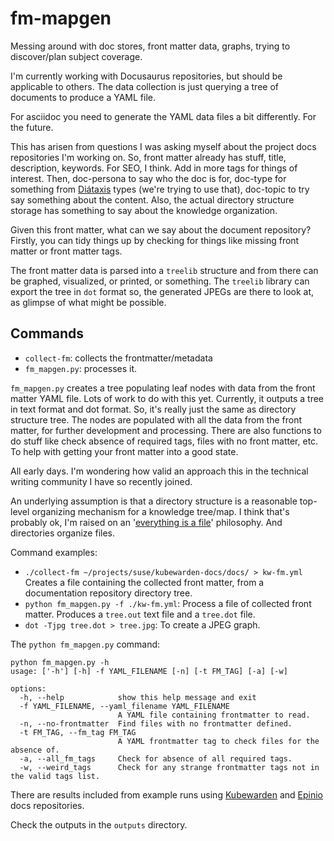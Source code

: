 # fm-mapgen

Messing around with doc stores, front matter data, graphs,
trying to discover/plan subject coverage.

I'm currently working with Docusaurus repositories,
but should be applicable to others.
The data collection is just querying a tree of documents to produce a YAML file.

For asciidoc you need to generate the YAML data files a bit differently.
For the future.

This has arisen from questions I was asking myself about the project docs repositories I'm working on.
So, front matter already has stuff, title, description, keywords.
For SEO, I think.
Add in more tags for things of interest.
Then, doc-persona to say who the doc is for,
doc-type for something from [Diátaxis](https://diataxis.fr) types (we're trying to use that),
doc-topic to try say something about the content.
Also, the actual directory structure storage has something to say about the knowledge organization.

Given this front matter, what can we say about the document repository? Firstly, you can tidy things up by checking for things like missing front matter or front matter tags.

The front matter data is parsed into a `treelib` structure and from there can be graphed, visualized, or printed, or something.
The `treelib` library can export the tree in `dot` format so, the generated JPEGs are there to look at, as glimpse of what might be possible.

## Commands

- `collect-fm`: collects the frontmatter/metadata
- `fm_mapgen.py`: processes it.

`fm_mapgen.py` creates a tree populating leaf nodes with data from the front matter YAML file.
Lots of work to do with this yet.
Currently, it outputs a tree in text format and dot format.
So, it's really just the same as directory structure tree.
The nodes are populated with all the data from the front matter, for
further development and processing.
There are also functions to do stuff like check absence of required tags,
files with no front matter, etc.
To help with getting your front matter into a good state.

All early days.
I'm wondering how valid an approach this in the technical writing community I have so recently joined.

An underlying assumption is that a directory structure is a reasonable
top-level organizing mechanism for a knowledge tree/map.
I think that's probably ok, I'm raised on an '[everything is a file](https://en.wikipedia.org/wiki/Everything_is_a_file)' philosophy.
And directories organize files.

Command examples:

- `./collect-fm ~/projects/suse/kubewarden-docs/docs/ > kw-fm.yml`
Creates a file containing the collected front matter,
from a documentation repository directory tree.
- `python fm_mapgen.py -f ./kw-fm.yml`:
Process a file of collected front matter.
Produces a `tree.out` text file and a `tree.dot` file.
- `dot -Tjpg tree.dot > tree.jpg`:
To create a JPEG graph.

The `python fm_mapgen.py` command:

```console
python fm_mapgen.py -h
usage: ['-h'] [-h] -f YAML_FILENAME [-n] [-t FM_TAG] [-a] [-w]

options:
  -h, --help            show this help message and exit
  -f YAML_FILENAME, --yaml_filename YAML_FILENAME
                        A YAML file containing frontmatter to read.
  -n, --no-frontmatter  Find files with no frontmatter defined.
  -t FM_TAG, --fm_tag FM_TAG
                        A YAML frontmatter tag to check files for the absence of.
  -a, --all_fm_tags     Check for absence of all required tags.
  -w, --weird_tags      Check for any strange frontmatter tags not in the valid tags list.
```

There are results included from example runs using
[Kubewarden](https://github.com/kubewarden/docs) and
[Epinio](https://github.com/epinio/docs) docs repositories.

Check the outputs in the `outputs` directory.
